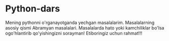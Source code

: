 # Python-dars
Mening pythonni o'rganayotganda yechgan masalalarim.
Masalalarning asosiy qismi Abramyan masalalari.
Masalalarda hato yoki kamchiliklar bo'lsa ogo'hlantirib qo'yishingizni sorayman!
Etiboringiz uchun rahmat!!!

